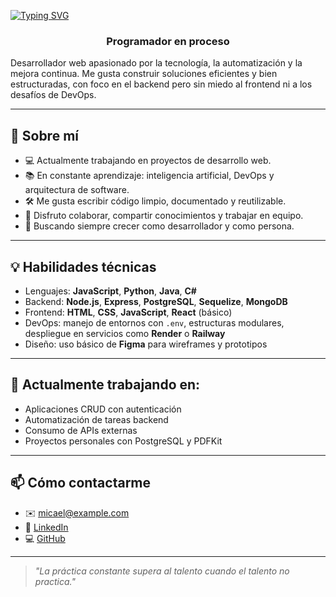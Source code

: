 <a href="https://git.io/typing-svg"><img src="https://readme-typing-svg.demolab.com?font=Fira+Code&weight=600&pause=1000&color=F70000&width=442&height=56&lines=Hola!+%F0%9F%91%8B%2C+Soy+Micael+Burgos" alt="Typing SVG" /></a>
<h3 align="center">Programador en proceso</h3>


Desarrollador web apasionado por la tecnología, la automatización y la mejora continua. Me gusta construir soluciones eficientes y bien estructuradas, con foco en el backend pero sin miedo al frontend ni a los desafíos de DevOps.

---

## 🧠 Sobre mí

- 💻 Actualmente trabajando en proyectos de desarrollo web.
- 📚 En constante aprendizaje: inteligencia artificial, DevOps y arquitectura de software.
- 🛠 Me gusta escribir código limpio, documentado y reutilizable.
- 🤝 Disfruto colaborar, compartir conocimientos y trabajar en equipo.
- 🚀 Buscando siempre crecer como desarrollador y como persona.

---

## 💡 Habilidades técnicas

- Lenguajes: **JavaScript**, **Python**, **Java**, **C#**
- Backend: **Node.js**, **Express**, **PostgreSQL**, **Sequelize**, **MongoDB**
- Frontend: **HTML**, **CSS**, **JavaScript**, **React** (básico)
- DevOps: manejo de entornos con `.env`, estructuras modulares, despliegue en servicios como **Render** o **Railway**
- Diseño: uso básico de **Figma** para wireframes y prototipos

---

## 🚧 Actualmente trabajando en:

- Aplicaciones CRUD con autenticación
- Automatización de tareas backend
- Consumo de APIs externas
- Proyectos personales con PostgreSQL y PDFKit

---

## 📫 Cómo contactarme

- ✉️ micael@example.com  
- 💼 [LinkedIn](https://linkedin.com/in/tuusuario)  
- 💻 [GitHub](https://github.com/MicaelBurgos)

---

> *"La práctica constante supera al talento cuando el talento no practica."*

